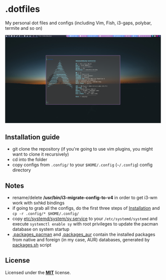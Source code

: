 # .dotfiles

My personal dot files and configs (including Vim, Fish, i3-gaps, polybar, termite and so on)

![My Rice](./rice.png)

## Installation guide

* git clone the repository (if you're going to use vim plugins, you might want to clone it recursively)
* cd into the folder
* copy configs from `.config/` to your `$HOME/.config` (`~/.config`) config directory

## Notes

* rename/delete **/usr/bin/i3-migrate-config-to-v4** in order to get i3-wm work with sxhkd bindings
* if going to grab all the configs, do the first three steps of [Installation](https://github.com/dakyskye/dotfiles/#installation-guide) and `cp -r .config/* $HOME/.config/`
* copy [etc/systemd/system/sy.service](https://github.com/dakyskye/dotfiles/tree/master/etc/system/systemd/sy.service) to your `/etc/systemd/systemd` and execute `systemctl enable sy` with root privileges to update the pacman database on system startup
* [.packages_pacman](https://github.com/dakyskye/dotfiles/tree/master/.packages_pacman) and [.packages_aur](https://github.com/dakyskye/dotfiles/tree/master/.packages_aur) contain the installed packages from native and foreign (in my case, AUR) databases, generated by [packages.sh](https://github.com/dakyskye/dotfiles/tree/master/packages.sh) script

## License
Licensed under the [**MIT**](https://choosealicense.com/licenses/mit/) license.
